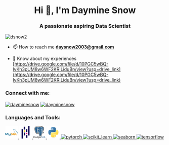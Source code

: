 <h1 align="center">Hi 👋, I'm Daymine Snow</h1>
<h3 align="center">A passionate aspiring Data Scientist</h3>

<p align="left"> <img src="https://komarev.com/ghpvc/?username=dsnow2&label=Profile%20views&color=0e75b6&style=flat" alt="dsnow2" /> </p>

- 📫 How to reach me **daysnow2003@gmail.com**

- 📄 Know about my experiences [https://drive.google.com/file/d/10PGC5wBQ-lyKh3pUM8w6WF2KRILiduBn/view?usp=drive_link](https://drive.google.com/file/d/10PGC5wBQ-lyKh3pUM8w6WF2KRILiduBn/view?usp=drive_link)

<h3 align="left">Connect with me:</h3>
<p align="left">
<a href="https://linkedin.com/in/dayminesnow" target="blank"><img align="center" src="https://raw.githubusercontent.com/rahuldkjain/github-profile-readme-generator/master/src/images/icons/Social/linked-in-alt.svg" alt="dayminesnow" height="30" width="40" /></a>
<a href="https://kaggle.com/dayminesnow" target="blank"><img align="center" src="https://raw.githubusercontent.com/rahuldkjain/github-profile-readme-generator/master/src/images/icons/Social/kaggle.svg" alt="dayminesnow" height="30" width="40" /></a>
</p>

<h3 align="left">Languages and Tools:</h3>
<p align="left"> <a href="https://www.mysql.com/" target="_blank" rel="noreferrer"> <img src="https://raw.githubusercontent.com/devicons/devicon/master/icons/mysql/mysql-original-wordmark.svg" alt="mysql" width="40" height="40"/> </a> <a href="https://pandas.pydata.org/" target="_blank" rel="noreferrer"> <img src="https://raw.githubusercontent.com/devicons/devicon/2ae2a900d2f041da66e950e4d48052658d850630/icons/pandas/pandas-original.svg" alt="pandas" width="40" height="40"/> </a> <a href="https://www.postgresql.org" target="_blank" rel="noreferrer"> <img src="https://raw.githubusercontent.com/devicons/devicon/master/icons/postgresql/postgresql-original-wordmark.svg" alt="postgresql" width="40" height="40"/> </a> <a href="https://www.python.org" target="_blank" rel="noreferrer"> <img src="https://raw.githubusercontent.com/devicons/devicon/master/icons/python/python-original.svg" alt="python" width="40" height="40"/> </a> <a href="https://pytorch.org/" target="_blank" rel="noreferrer"> <img src="https://www.vectorlogo.zone/logos/pytorch/pytorch-icon.svg" alt="pytorch" width="40" height="40"/> </a> <a href="https://scikit-learn.org/" target="_blank" rel="noreferrer"> <img src="https://upload.wikimedia.org/wikipedia/commons/0/05/Scikit_learn_logo_small.svg" alt="scikit_learn" width="40" height="40"/> </a> <a href="https://seaborn.pydata.org/" target="_blank" rel="noreferrer"> <img src="https://seaborn.pydata.org/_images/logo-mark-lightbg.svg" alt="seaborn" width="40" height="40"/> </a> <a href="https://www.tensorflow.org" target="_blank" rel="noreferrer"> <img src="https://www.vectorlogo.zone/logos/tensorflow/tensorflow-icon.svg" alt="tensorflow" width="40" height="40"/> </a> </p>

